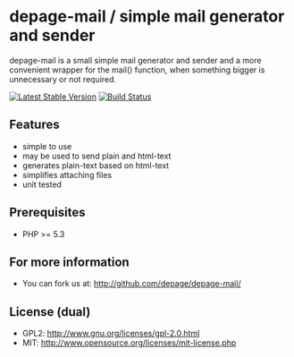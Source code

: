 depage-mail / simple mail generator and sender
=======================================================

depage-mail is a small simple mail generator and sender and a more convenient
wrapper for the mail() function, when something bigger is unnecessary or not
required.

[![Latest Stable Version](https://poser.pugx.org/depage/mail/v/stable.png)](https://packagist.org/packages/depage/mail) [![Build Status](https://travis-ci.org/depage/depage-mail.png?branch=master)](https://travis-ci.org/depage/depage-mail)


Features
--------

- simple to use
- may be used to send plain and html-text
- generates plain-text based on html-text
- simplifies attaching files
- unit tested


Prerequisites
-------------

- PHP >= 5.3

For more information
--------------------

- You can fork us at:
  <http://github.com/depage/depage-mail/>

License (dual)
--------------

- GPL2: <http://www.gnu.org/licenses/gpl-2.0.html>
- MIT: <http://www.opensource.org/licenses/mit-license.php>
